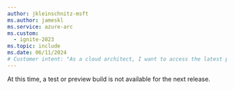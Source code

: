 ```yaml
---
author: jkleinschnitz-msft
ms.author: jameskl
ms.service: azure-arc
ms.custom:
  - ignite-2023
ms.topic: include
ms.date: 06/11/2024
# Customer intent: "As a cloud architect, I want to access the latest preview release notes for Azure Arc, so that I can evaluate new features and determine their applicability to our data management strategy."
---
```


At this time, a test or preview build is not available for the next release.

<!---

Sept, 2024 preview release is now available.

|Component|Value|
|-----------|-----------|
|Container images registry/repository |`mcr.microsoft.com/arcdata/preview`|
|Container images tag |`v1.33.0_2024-09-10`|
|**CRD names and version:**| |
|`activedirectoryconnectors.arcdata.microsoft.com`| v1beta1, v1beta2, v1, v2|
|`datacontrollers.arcdata.microsoft.com`| v1beta1, v1 through v5|
|`exporttasks.tasks.arcdata.microsoft.com`| v1beta1, v1, v2|
|`failovergroups.sql.arcdata.microsoft.com`| v1beta1, v1beta2, v1, v2|
|`kafkas.arcdata.microsoft.com`| v1beta1 through v1beta4|
|`monitors.arcdata.microsoft.com`| v1beta1, v1, v3|
|`postgresqls.arcdata.microsoft.com`| v1beta1 through v1beta6|
|`postgresqlrestoretasks.tasks.postgresql.arcdata.microsoft.com`| v1beta1|
|`sqlmanagedinstances.sql.arcdata.microsoft.com`| v1beta1, v1 through v13|
|`sqlmanagedinstancemonitoringprofiles.arcdata.microsoft.com`| v1beta1, v1beta2|
|`sqlmanagedinstancereprovisionreplicatasks.tasks.sql.arcdata.microsoft.com`| v1beta1|
|`sqlmanagedinstancerestoretasks.tasks.sql.arcdata.microsoft.com`| v1beta1, v1|
|`telemetrycollectors.arcdata.microsoft.com`| v1beta1 through v1beta5|
|`telemetryrouters.arcdata.microsoft.com`| v1beta1 through v1beta5|
|Azure Resource Manager (ARM) API version|2023-11-01-preview|
|`arcdata` Azure CLI extension version|1.5.18 ([Download](https://aka.ms/az-cli-arcdata-ext))|
|Arc-enabled Kubernetes helm chart extension version|1.33.0|
|Azure Arc Extension for Azure Data Studio<br/>`arc`<br/>`azcli`|<br/>1.8.0 ([Download](https://aka.ms/ads-arcdata-ext))</br>1.8.0 ([Download](https://aka.ms/ads-azcli-ext))|
|SQL Database version | 972 |

Pre-release Notes:
- Arc SQL Server | Allow the AG inventory feature for all license types | GA
  - Always On availability groups inventory feature is available for all license type
- Arc SQL Server | Allow applying physical core license to physical machines | GA
-->
